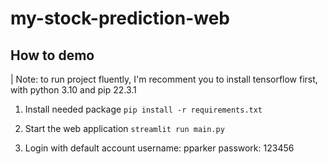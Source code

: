 # my-stock-prediction-web

## How to demo

| Note: to run project fluently, I'm recomment you to install tensorflow first, with python 3.10 and pip 22.3.1

1. Install needed package
   `pip install -r requirements.txt`

2. Start the web application
   `streamlit run main.py`

3. Login with default account
   username: pparker
   passwork: 123456
